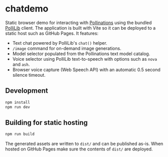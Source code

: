 # chatdemo

Static browser demo for interacting with [Pollinations](https://pollinations.ai) using the bundled
[PolliLib](./Libs/pollilib/) client. The application is built with Vite so it can be deployed to a
static host such as GitHub Pages. It features:

- Text chat powered by PolliLib's `chat()` helper.
- `/image` command for on-demand image generations.
- Model selector populated from the Pollinations text model catalog.
- Voice selector using PolliLib text-to-speech with options such as `nova` and `ash`.
- Browser voice capture (Web Speech API) with an automatic 0.5 second silence timeout.

## Development

```bash
npm install
npm run dev
```

## Building for static hosting

```bash
npm run build
```

The generated assets are written to `dist/` and can be published as-is. When hosted on GitHub Pages
make sure the contents of `dist/` are deployed.

